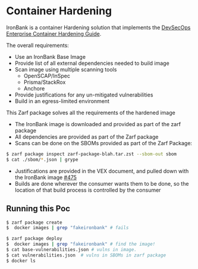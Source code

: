 # Container Hardening

IronBank is a container Hardening solution that implements the [DevSecOps Enterprise Container Hardening Guide](https://dl.dod.cyber.mil/wp-content/uploads/devsecops/pdf/Final_DevSecOps_Enterprise_Container_Hardening_Guide_1.2.pdf).


The overall requirements:
* Use an IronBank Base Image
* Provide list of all external dependencies needed to build image
* Scan image using multiple scanning tools
  * OpenSCAP/InSpec
  * Prisma/StackRox
  * Anchore
* Provide justifications for any un-mitigated vulnerabilities
* Build in an egress-limited environment


This Zarf package solves all the requirements of the hardened image

* The IronBank image is downloaded and provided as part of the zarf package
* All dependencies are provided as part of the Zarf package
* Scans can be done on the SBOMs provided as part of the Zarf Package:

```bash
$ zarf package inspect zarf-package-blah.tar.zst --sbom-out sbom
$ cat ./sbom/*.json | grype
```

* Justifications are provided in the VEX document, and pulled down with the IronBank image [#475](https://github.com/defenseunicorns/zarf/issues/475)
* Builds are done wherever the consumer wants them to be done, so the location of that build process is controlled by the consumer


## Running this Poc

```bash
$ zarf package create
$  docker images | grep "fakeironbank" # fails
```

```bash
$ zarf package deploy
$  docker images | grep "fakeironbank" # find the image!
$ cat base-vulnerabilities.json # vulns in image.
$ cat vulnerabilities.json  # vulns in SBOMs in zarf package
$ docker ls 